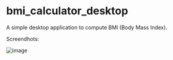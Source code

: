 # bmi_calculator_desktop
A simple desktop application to compute BMI (Body Mass Index).

Screendhots:

![image](https://user-images.githubusercontent.com/38812037/161739025-62bd0828-8aca-4e67-97db-f1b4b6fc60d6.png)

